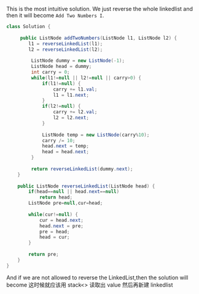 
This is the most intuitive solution.
We just reverse the whole linkedlist and then it will become
`Add Two Numbers I`.

```Java
class Solution {
    
     public ListNode addTwoNumbers(ListNode l1, ListNode l2) {
        l1 = reverseLinkedList(l1);
        l2 = reverseLinkedList(l2);
         
         ListNode dummy = new ListNode(-1);
         ListNode head = dummy;
         int carry = 0;
         while(l1!=null || l2!=null || carry>0) {
             if(l1!=null) {
                 carry += l1.val;
                 l1 = l1.next;
             }
             if(l2!=null) {
                 carry += l2.val;
                 l2 = l2.next;
             }
             
             ListNode temp = new ListNode(carry%10);
             carry /= 10;
             head.next = temp;
             head = head.next;
         }
         
         return reverseLinkedList(dummy.next);
    }
    
    public ListNode reverseLinkedList(ListNode head) {
        if(head==null || head.next==null)
            return head;
        ListNode pre=null,cur=head;
        
        while(cur!=null) {
            cur = head.next;
            head.next = pre;
            pre = head;
            head = cur;
        }
        
        return pre;
    }
}


```

And if we are not allowed to reverse the LinkedList,then the solution will become
这时候就应该用 stack<> 读取出 value 然后再新建 linkedlist

```Java




```